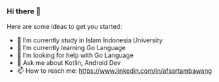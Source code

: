 ### Hi there 👋

Here are some ideas to get you started:

- 🔭 I’m currently study in Islam Indonesia University
- 🌱 I’m currently learning Go Language
- 🤔 I’m looking for help with Go Language
- 💬 Ask me about Kotlin, Android Dev
- 📫 How to reach me: https://www.linkedin.com/in/afsartambawang



<!--
**mamat1815/mamat1815** is a ✨ _special_ ✨ repository because its `README.md` (this file) appears on your GitHub profile.

Here are some ideas to get you started:

- 🔭 I’m currently working on ...
- 🌱 I’m currently learning ...
- 👯 I’m looking to collaborate on ...
- 🤔 I’m looking for help with ...
- 💬 Ask me about ...
- 📫 How to reach me: ...
- 😄 Pronouns: ...
- ⚡ Fun fact: ...
-->

